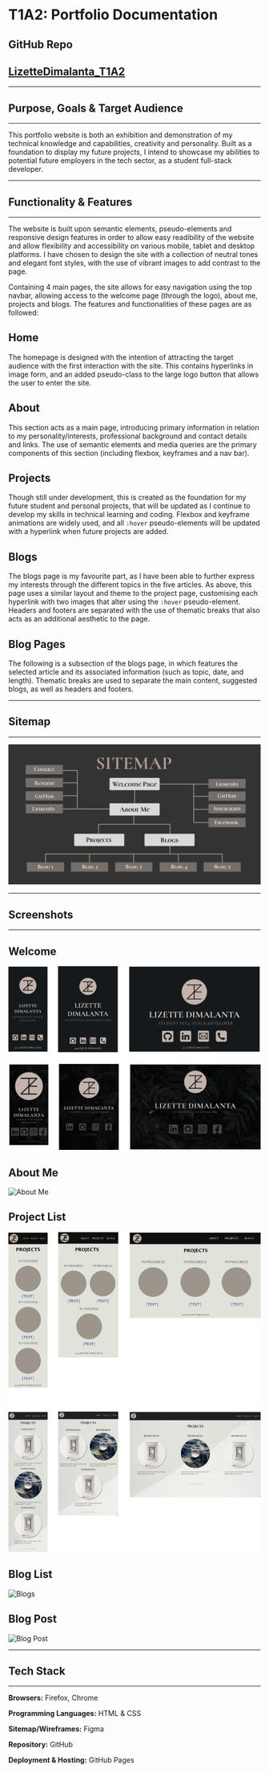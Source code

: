 # **T1A2**: Portfolio Documentation

## GitHub Repo

## [LizetteDimalanta_T1A2](https://github.com/Lizette-Dimalanta/LizetteDimalanta_T1A2)

-----

## **Purpose, Goals & Target Audience**

-----
This portfolio website is both an exhibition and demonstration of my technical knowledge and capabilities, creativity and personality. Built as a foundation to display my future projects, I intend to showcase my abilities to potential future employers in the tech sector, as a student full-stack developer.

-----

## **Functionality & Features**

-----
The website is built upon semantic elements, pseudo-elements and responsive design features in order to allow easy readibility of the website and allow flexibility and accessibility on various mobile, tablet and desktop platforms. I have chosen to design the site with a collection of neutral tones and elegant font styles, with the use of vibrant images to add contrast to the page.

Containing 4 main pages, the site allows for easy navigation using the top navbar, allowing access to the welcome page (through the logo), about me, projects and blogs. The features and functionalities of these pages are as followed:

## Home

The homepage is designed with the intention of attracting the target audience with the first interaction with the site. This contains hyperlinks in image form, and an added pseudo-class to the large logo button that allows the user to enter the site.

## About

This section acts as a main page, introducing primary information in relation to my personality/interests, professional background and contact details and links. The use of semantic elements and media queries are the primary components of this section (including flexbox, keyframes and a nav bar).

## Projects

Though still under development, this is created as the foundation for my future student and personal projects, that will be updated as I continue to develop my skills in technical learning and coding. Flexbox and keyframe animations are widely used, and all `:hover` pseudo-elements will be updated with a hyperlink when future projects are added.

## Blogs

The blogs page is my favourite part, as I have been able to further express my interests through the different topics in the five articles. As above, this page uses a similar layout and theme to the project page, customising each hyperlink with two images that alter using the `:hover` pseudo-element. Headers and footers are separated with the use of thematic breaks that also acts as an additional aesthetic to the page.

## Blog Pages

The following is a subsection of the blogs page, in which features the selected article and its associated information (such as topic, date, and length). Thematic breaks are used to separate the main content, suggested blogs, as well as headers and footers.

-----

## **Sitemap**

-----

![Sitemap](docs/Sitemap.png)

-----

## **Screenshots**

-----

## Welcome

![Welcome](docs/Welcome.png)

## About Me

![About Me](docs/About_Me.png)

## Project List

![Projects](docs/Projects.png)

## Blog List

![Blogs](docs/Blogs.png)

## Blog Post

![Blog Post](docs/Blog_Post.png)

-----

## **Tech Stack**

-----

**Browsers:** Firefox, Chrome

**Programming Languages:** HTML & CSS

**Sitemap/Wireframes:** Figma

**Repository:** GitHub

**Deployment & Hosting:** GitHub Pages
